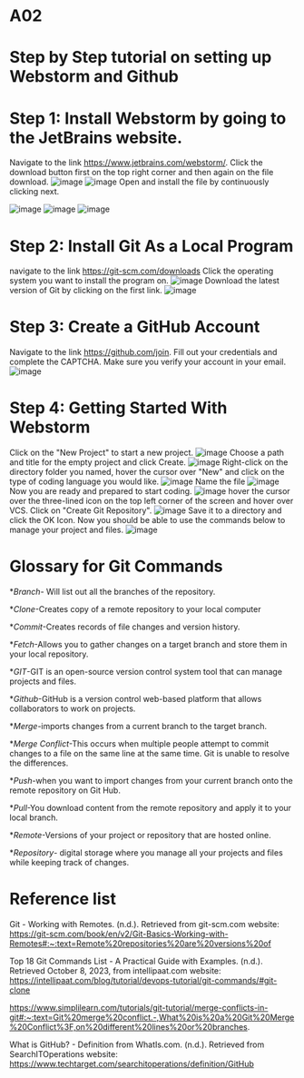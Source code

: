 # A02
# Step by Step tutorial on setting up Webstorm and Github 
# Step 1: Install Webstorm by going to the JetBrains website.
Navigate to the link https://www.jetbrains.com/webstorm/.
Click the download button first on the top right corner and then again on the file download.
![image](https://github.com/AKhalifa20/A02/assets/123400312/12bd432b-745a-46fe-b9ca-2e98d4b0a36f)
![image](https://github.com/AKhalifa20/A02/assets/123400312/89e321d6-f9b3-4792-bb39-fd42826cf9b1)
Open and install the file by continuously clicking next.

![image](https://github.com/AKhalifa20/A02/assets/123400312/9be8cee8-76e2-4384-9e94-a56126ab4643)
![image](https://github.com/AKhalifa20/A02/assets/123400312/d02aa662-4254-4fd3-b6ae-d16f17f1fd67)
![image](https://github.com/AKhalifa20/A02/assets/123400312/dad4a8ba-589c-4795-b209-491ef10813c6)
# Step 2: Install Git As a Local Program
navigate to the link https://git-scm.com/downloads
Click the operating system you want to install the program on.
![image](https://github.com/AKhalifa20/A02/assets/123400312/d91ad278-5580-4ee8-8533-db46677e8f0e)
Download the latest version of Git by clicking on the first link. 
![image](https://github.com/AKhalifa20/A02/assets/123400312/808289a8-a348-4f4d-a10b-bf59845bab7c)
# Step 3: Create a GitHub Account
Navigate to the link https://github.com/join.
Fill out your credentials and complete the CAPTCHA. Make sure you verify your account in your email. 
![image](https://github.com/AKhalifa20/A02/assets/123400312/5533ab55-1298-4044-a19a-ad800337c82b)
# Step 4: Getting Started With Webstorm
Click on the "New Project" to start a new project.
![image](https://github.com/AKhalifa20/A02/assets/123400312/62db75cc-f088-4544-9297-cc543b9c2929)
Choose a path and title for the empty project and click Create.
![image](https://github.com/AKhalifa20/A02/assets/123400312/c4159faa-9c06-4e7e-8684-0fc7cfdbecc3)
Right-click on the directory folder you named, hover the cursor over "New" and click on the type of coding language you would like.
![image](https://github.com/AKhalifa20/A02/assets/123400312/a158aa3e-77d8-41a7-9f99-a4dc8054f6f2)
Name the file 
![image](https://github.com/AKhalifa20/A02/assets/123400312/3eea9635-0c21-497a-af1c-ca13b1dcd272)
Now you are ready and prepared to start coding.
![image](https://github.com/AKhalifa20/A02/assets/123400312/48b56ccc-0cf4-4f83-b5a2-a5739a320e73)
hover the cursor over the three-lined icon on the top left corner of the screen and hover over VCS. 
Click on "Create Git Repository".
![image](https://github.com/AKhalifa20/A02/assets/123400312/aee95898-7545-4be4-9e28-2229b5ab2c4a)
Save it to a directory and click the OK Icon. 
Now you should be able to use the commands below to manage your project and files. 
![image](https://github.com/AKhalifa20/A02/assets/123400312/a7f3273a-1648-4241-8eee-7703dee2006b)

# Glossary for Git Commands
**Branch*- Will list out all the branches of the repository.

**Clone*-Creates copy of a remote repository to your local computer

**Commit*-Creates records of file changes and version history.

**Fetch*-Allows you to gather changes on a target branch and store them in your local repository. 

**GIT*-GIT is an open-source version control system tool that can manage projects and files.

**Github*-GitHub is a version control web-based platform that allows collaborators to work on projects.

**Merge*-imports changes from a current branch to the target branch.

**Merge Conflict*-This occurs when multiple people attempt to commit changes to a file on the same line at the same time. Git is unable to resolve the differences.

**Push*-when you want to import changes from your current branch onto the remote repository on Git Hub. 

**Pull*-You download content from the remote repository and apply it to your local branch.

**Remote*-Versions of your project or repository that are hosted online.

**Repository*- digital storage where you manage all your projects and files while keeping track of changes.
# Reference list
Git - Working with Remotes. (n.d.). Retrieved from git-scm.com website: https://git-scm.com/book/en/v2/Git-Basics-Working-with-Remotes#:~:text=Remote%20repositories%20are%20versions%20of

Top 18 Git Commands List - A Practical Guide with Examples. (n.d.). Retrieved October 8, 2023, from intellipaat.com website: https://intellipaat.com/blog/tutorial/devops-tutorial/git-commands/#git-clone

https://www.simplilearn.com/tutorials/git-tutorial/merge-conflicts-in-git#:~:text=Git%20merge%20conflict.-,What%20is%20a%20Git%20Merge%20Conflict%3F,on%20different%20lines%20or%20branches.

What is GitHub? - Definition from WhatIs.com. (n.d.). Retrieved from SearchITOperations website: https://www.techtarget.com/searchitoperations/definition/GitHub


